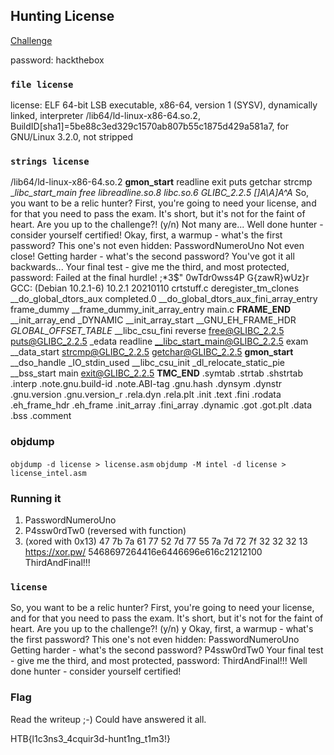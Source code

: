 ## Hunting License

[Challenge](https://app.hackthebox.com/challenges/Hunting%2520License)

password: hackthebox

### `file license`

license: ELF 64-bit LSB executable, x86-64, version 1 (SYSV), dynamically linked, interpreter /lib64/ld-linux-x86-64.so.2, BuildID[sha1]=5be88c3ed329c1570ab807b55c1875d429a581a7, for GNU/Linux 3.2.0, not stripped

### `strings license`

/lib64/ld-linux-x86-64.so.2
__gmon_start__
readline
exit
puts
getchar
strcmp
__libc_start_main
free
libreadline.so.8
libc.so.6
GLIBC_2.2.5
[]A\A]A^A_
So, you want to be a relic hunter?
First, you're going to need your license, and for that you need to pass the exam.
It's short, but it's not for the faint of heart. Are you up to the challenge?! (y/n)
Not many are...
Well done hunter - consider yourself certified!
Okay, first, a warmup - what's the first password? This one's not even hidden: 
PasswordNumeroUno
Not even close!
Getting harder - what's the second password? 
You've got it all backwards...
Your final test - give me the third, and most protected, password: 
Failed at the final hurdle!
;*3$"
0wTdr0wss4P
G{zawR}wUz}r
GCC: (Debian 10.2.1-6) 10.2.1 20210110
crtstuff.c
deregister_tm_clones
__do_global_dtors_aux
completed.0
__do_global_dtors_aux_fini_array_entry
frame_dummy
__frame_dummy_init_array_entry
main.c
__FRAME_END__
__init_array_end
_DYNAMIC
__init_array_start
__GNU_EH_FRAME_HDR
_GLOBAL_OFFSET_TABLE_
__libc_csu_fini
reverse
free@GLIBC_2.2.5
puts@GLIBC_2.2.5
_edata
readline
__libc_start_main@GLIBC_2.2.5
exam
__data_start
strcmp@GLIBC_2.2.5
getchar@GLIBC_2.2.5
__gmon_start__
__dso_handle
_IO_stdin_used
__libc_csu_init
_dl_relocate_static_pie
__bss_start
main
exit@GLIBC_2.2.5
__TMC_END__
.symtab
.strtab
.shstrtab
.interp
.note.gnu.build-id
.note.ABI-tag
.gnu.hash
.dynsym
.dynstr
.gnu.version
.gnu.version_r
.rela.dyn
.rela.plt
.init
.text
.fini
.rodata
.eh_frame_hdr
.eh_frame
.init_array
.fini_array
.dynamic
.got
.got.plt
.data
.bss
.comment

### objdump

`objdump -d license > license.asm`
`objdump -M intel -d license > license_intel.asm`

### Running it

1. PasswordNumeroUno
2. P4ssw0rdTw0 (reversed with function)
3. (xored with 0x13)
   47 7b 7a 61 77 52 7d 77 55 7a 7d 72 7f 32 32 32 13
   https://xor.pw/
   5468697264416e6446696e616c21212100
   ThirdAndFinal!!!

### `license`

So, you want to be a relic hunter?
First, you're going to need your license, and for that you need to pass the exam.
It's short, but it's not for the faint of heart. Are you up to the challenge?! (y/n)
y
Okay, first, a warmup - what's the first password? This one's not even hidden: PasswordNumeroUno
Getting harder - what's the second password? P4ssw0rdTw0
Your final test - give me the third, and most protected, password: ThirdAndFinal!!!
Well done hunter - consider yourself certified!

### Flag

Read the writeup ;-) Could have answered it all.

HTB{l1c3ns3_4cquir3d-hunt1ng_t1m3!}
